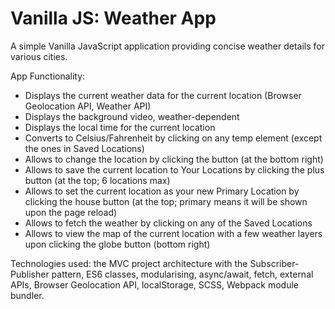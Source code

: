 # Vanilla JS: Weather App

A simple Vanilla JavaScript application providing concise weather details for various cities.

App Functionality:

- Displays the current weather data for the current location (Browser Geolocation API, Weather API)
- Displays the background video, weather-dependent
- Displays the local time for the current location
- Converts to Celsius/Fahrenheit by clicking on any temp element (except the ones in Saved Locations)
- Allows to change the location by clicking the button (at the bottom right)
- Allows to save the current location to Your Locations by clicking the plus button (at the top; 6 locations max)
- Allows to set the current location as your new Primary Location by clicking the house button (at the top; primary means it will be shown upon the page reload)
- Allows to fetch the weather by clicking on any of the Saved Locations
- Allows to view the map of the current location with a few weather layers upon clicking the globe button (bottom right)

Technologies used: the MVC project architecture with the Subscriber-Publisher pattern, ES6 classes, modularising, async/await, fetch, external APIs, Browser Geolocation API, localStorage, SCSS, Webpack module bundler.
